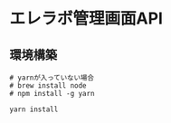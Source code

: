 # エレラボ管理画面API

## 環境構築

```
# yarnが入っていない場合
# brew install node
# npm install -g yarn

yarn install
```